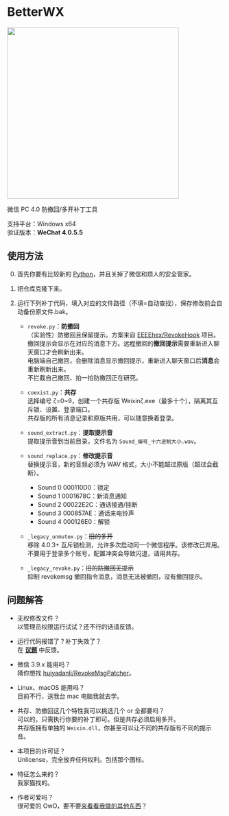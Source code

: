 # BetterWX
<img width="400" src="https://github.com/user-attachments/assets/4bdfb590-d913-4543-b54c-347f6b1d14e7" />

微信 PC 4.0 防撤回/多开补丁工具

支持平台：Windows x64<br>
验证版本：**WeChat 4.0.5.5**

## 使用方法
0. 首先你要有比较新的 [Python](https://www.python.org/downloads/)，并且关掉了微信和烦人的安全管家。
1. 把仓库克隆下来。
2. 运行下列补丁代码，填入对应的文件路径（不填=自动查找），保存修改前会自动备份原文件.bak。<br>

   - `revoke.py`：**防撤回**<br>（实验性）防撤回且保留提示。方案来自 [EEEEhex/RevokeHook](https://github.com/EEEEhex/RevokeHook) 项目。<br>撤回提示会显示在对应的消息下方。远程撤回的**撤回提示**需要重新进入聊天窗口才会刷新出来。<br>电脑端自己撤回，会删除消息显示撤回提示，重新进入聊天窗口后**消息**会重新刷新出来。<br>不拦截自己撤回、拍一拍防撤回正在研究。

   - `coexist.py`：**共存**<br>选择编号 ζ=0~9，创建一个共存版 Weixinζ.exe（最多十个），隔离其互斥锁、设置、登录端口。<br>共存版的所有消息记录和原版共用，可以随意换着登录。

   - `sound_extract.py`：**提取提示音**<br>提取提示音到当前目录，文件名为 `Sound_编号_十六进制大小.wav`。

   - `sound_replace.py`：**修改提示音**<br>替换提示音，新的音频必须为 WAV 格式，大小不能超过原版（超过会截断）。<br>
     - Sound 0 000110D0：锁定
     - Sound 1 0001678C：新消息通知
     - Sound 2 00022E2C：通话接通/挂断
     - Sound 3 000857AE：通话来电铃声
     - Sound 4 000126E0：解锁

   - `_legacy_unmutex.py`：~~旧的多开~~<br>移除 4.0.3+ 互斥锁检测，允许多次启动同一个微信程序。该修改已弃用。<br>不要用于登录多个账号，配置冲突会导致闪退，请用共存。

   - `_legacy_revoke.py`：~~旧的防撤回无提示~~<br>抑制 revokemsg 撤回指令消息，消息无法被撤回，没有撤回提示。

## 问题解答

- 无权修改文件？<br>
  以管理员权限运行试试？还不行的话请反馈。

- 运行代码报错了？补丁失效了？<br>
  在 [**议题**](https://github.com/zetaloop/BetterWX/issues) 中反馈。

- 微信 3.9.x 能用吗？<br>
  猜你想找 [huiyadanli/RevokeMsgPatcher](https://github.com/huiyadanli/RevokeMsgPatcher)。

- Linux、macOS 能用吗？<br>
  目前不行，送我台 mac 电脑我就去学。

- 共存、防撤回这几个特性我可以挑选几个 or 全都要吗？<br>
  可以的，只需执行你要的补丁即可。但是共存必须启用多开。<br>共存版拥有单独的 `Weixin.dll`，你甚至可以让不同的共存版有不同的提示音。

- 本项目的许可证？<br>
  Unlicense，完全放弃任何权利。包括那个图标。

- 特征怎么来的？<br>
  我家猫找的。

- 作者可爱吗？<br>
  很可爱的 OwO，要不要[来看看我做的其他东西](https://github.com/zetaloop)？
